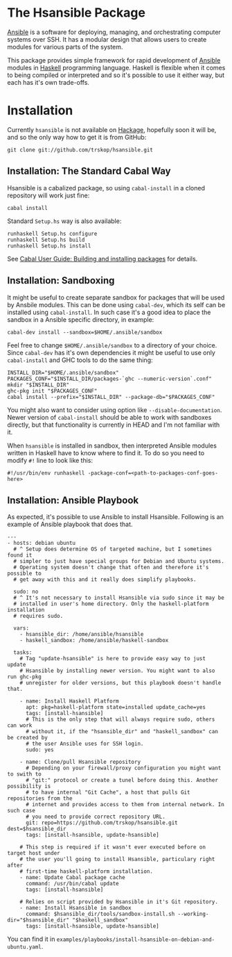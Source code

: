 The Hsansible Package
=====================

[Ansible](http://ansible.cc) is a software for deploying, managing, and
orchestrating computer systems over SSH. It has a modular design that allows
users to create modules for various parts of the system.

This package provides simple framework for rapid development of
[Ansible](http://ansible.cc) modules in [Haskell](http://haskell.org)
programming language. Haskell is flexible when it comes to being compiled or
interpreted and so it's possible to use it either way, but each has it's own
trade-offs.


Installation
============

Currently `hsansible` is not available on
[Hackage](http://hackage.haskell.org/), hopefully soon it will be, and so the
only way how to get it is from GitHub:

    git clone git://github.com/trskop/hsansible.git


Installation: The Standard Cabal Way
------------------------------------

Hsansible is a cabalized package, so using `cabal-install` in a cloned
repository will work just fine:

    cabal install

Standard `Setup.hs` way is also available:

    runhaskell Setup.hs configure
    runhaskell Setup.hs build
    runhaskell Setup.hs install

See [Cabal User Guide: Building and installing
packages](http://www.haskell.org/cabal/users-guide/installing-packages.html)
for details.


Installation: Sandboxing
------------------------

It might be useful to create separate sandbox for packages that will be used by
Ansbile modules. This can be done using `cabal-dev`, which its self can be
installed using `cabal-install`. In such case it's a good idea to place the
sandbox in a Ansible specific directory, in example:

    cabal-dev install --sandbox=$HOME/.ansible/sandbox

Feel free to change `$HOME/.ansible/sandbox` to a directory of your choice.
Since `cabal-dev` has it's own dependencies it might be useful to use only
`cabal-install` and GHC tools to do the same thing:

    INSTALL_DIR="$HOME/.ansible/sandbox"
    PACKAGES_CONF="$INSTALL_DIR/packages-`ghc --numeric-version`.conf"
    mkdir "$INSTALL_DIR"
    ghc-pkg init "$PACKAGES_CONF"
    cabal install --prefix="$INSTALL_DIR" --package-db="$PACKAGES_CONF"

You might also want to consider using option like `--disable-documentation`.
Newer version of `cabal-install` should be able to work with sandboxes
directly, but that functionality is currently in HEAD and I'm not familiar with
it.

When `hsansible` is installed in sandbox, then interpreted Ansible modules
written in Haskell have to know where to find it. To do so you need to modify
`#!` line to look like this:

    #!/usr/bin/env runhaskell -package-conf=<path-to-packages-conf-goes-here>


Installation: Ansible Playbook
------------------------------

As expected, it's possible to use Ansible to install Hsansible. Following is an
example of Ansible playbook that does that.

    ---
    - hosts: debian ubuntu
      # ^ Setup does determine OS of targeted machine, but I sometimes found it
      # simpler to just have special groups for Debian and Ubuntu systems.
      # Operating system doesn't change that often and therefore it's possible to
      # get away with this and it really does simplify playbooks.
    
      sudo: no
      # ^ It's not necessary to install Hsansible via sudo since it may be
      # installed in user's home directory. Only the haskell-platform installation
      # requires sudo.
    
      vars:
        - hsansible_dir: /home/ansible/hsansible
        - haskell_sandbox: /home/ansible/haskell-sandbox
    
      tasks:
        # Tag "update-hsansible" is here to provide easy way to just update
        # Hsansible by installing newer version. You might want to also run ghc-pkg
        # unregister for older versions, but this playbook doesn't handle that.
    
        - name: Install Haskell Platform
          apt: pkg=haskell-platform state=installed update_cache=yes
          tags: [install-hsansible]
          # This is the only step that will always require sudo, others can work
          # without it, if the "hsansible_dir" and "haskell_sandbox" can be created by
          # the user Ansible uses for SSH login.
          sudo: yes
    
        - name: Clone/pull Hsansible repository
          # Depending on your firewall/proxy configuration you might want to swith to
          # "git:" protocol or create a tunel before doing this. Another possibility is
          # to have internal "Git Cache", a host that pulls Git repositories from the
          # internet and provides access to them from internal network. In such case
          # you need to provide correct repository URL.
          git: repo=https://github.com/trskop/hsansible.git dest=$hsansible_dir
          tags: [install-hsansible, update-hsansible]
    
        # This step is required if it wasn't ever executed before on target host under
        # the user you'll going to install Hsansible, particulary right after
        # first-time haskell-platform installation.
        - name: Update Cabal package cache
          command: /usr/bin/cabal update
          tags: [install-hsansible]
    
        # Relies on script provided by Hsansible in it's Git repository.
        - name: Install Hsansible in sandbox
          command: $hsansible_dir/tools/sandbox-install.sh --working-dir="$hsansible_dir" "$haskell_sandbox"
          tags: [install-hsansible, update-hsansible]

You can find it in `examples/playbooks/install-hsansible-on-debian-and-ubuntu.yaml`.
